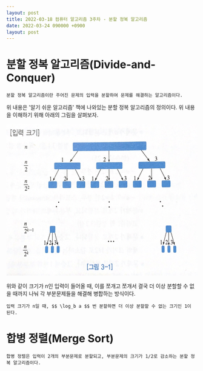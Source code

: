 ```yaml
---
layout: post
title: 2022-03-18 컴퓨터 알고리즘 3주차 - 분할 정복 알고리즘
date: 2022-03-24 090000 +0900
layout: post
---
```

분할 정복 알고리즘(Divide-and-Conquer)
===
```
분할 정복 알고리즘이란 주어진 문제의 입력을 분할하여 문제를 해결하는 알고리즘이다.
```
위 내용은 '알기 쉬운 알고리즘' 책에 나와있는 분할 정복 알고리즘의 정의이다. 위 내용을 이해하기 위해 아래의 그림을 살펴보자.  

<img src="https://github.com/YoonDongGwan/YoonDongGwan.github.io/blob/main/img/img1.png?raw=true" width="600" height="400"/>
   
위와 같이 크기가 n인 입력이 들어올 때, 이를 쪼개고 쪼개서 결국 더 이상 분할할 수 없을 때까지 나눠 각 부분문제들을 해결해 병합하는 방식이다.
```
입력 크기가 n일 때, $$ \log_b a $$ 번 분할하면 더 이상 분할할 수 없는 크기인 1이 된다.
```

합병 정렬(Merge Sort)
===
```
합병 정렬은 입력이 2개의 부분문제로 분할되고, 부분문제의 크기가 1/2로 감소하는 분할 정복 알고리즘이다.
```
